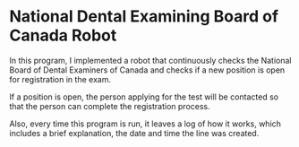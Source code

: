 # National Dental Examining Board of Canada Robot

In this program, I implemented a robot that continuously checks the National Board of Dental Examiners of Canada and checks if a new position is open for registration in the exam. 

If a position is open, the person applying for the test will be contacted so that the person can complete the registration process.


Also, every time this program is run, it leaves a log of how it works, which includes a brief explanation, the date and time the line was created.
